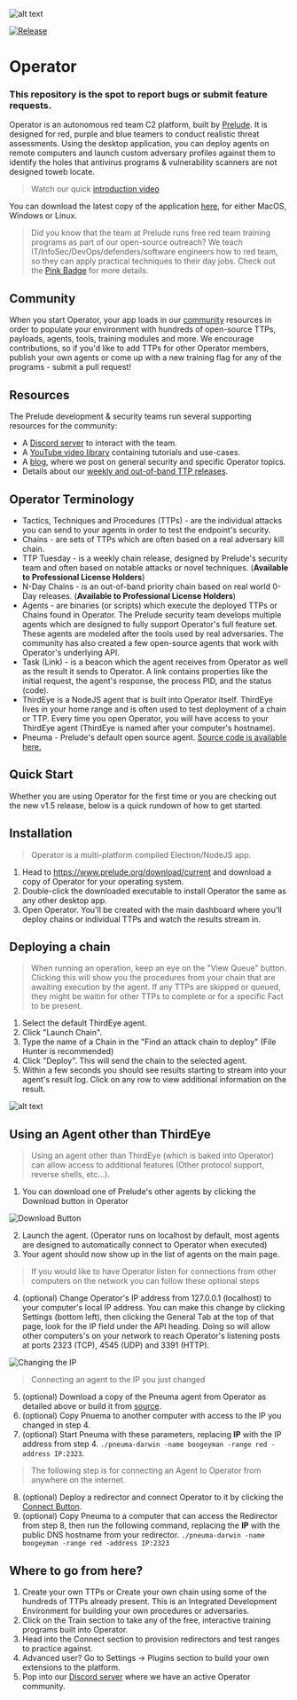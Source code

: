 ![alt text](images/home.png)

[![Release](https://img.shields.io/badge/dynamic/json?color=blue&label=Release&prefix=v&query=tag_name&url=https%3A%2F%2Fapi.github.com%2Frepos%2Fpreludeorg%2Foperator-support%2Freleases%2Flatest)](https://github.com/preludeorg/operator-support/releases)
# Operator

### This repository is the spot to report bugs or submit feature requests.

Operator is an autonomous red team C2 platform, built by [Prelude](https://prelude.org). It is designed for red, purple and blue teamers to conduct realistic threat assessments. Using the desktop application, you can deploy agents on remote computers and launch custom adversary profiles against them to identify the holes that antivirus programs & vulnerability scanners are not designed toweb locate.

> Watch our quick [introduction video](https://www.youtube.com/watch?v=Hz8K-jdqpBY)

You can download the latest copy of the application [here](https://www.prelude.org/download/current), for either MacOS, Windows or Linux.

> Did you know that the team at Prelude runs free red team training programs as part of our open-source outreach? We teach IT/InfoSec/DevOps/defenders/software engineers how to red team, so they can apply practical techniques to their day jobs. Check out the [Pink Badge](https://www.prelude.org/training/pinkbadge) for more details.

## Community

When you start Operator, your app loads in our [community](https://github.com/preludeorg/community) resources in order to populate your environment with hundreds of open-source TTPs, payloads, agents, tools, training modules and more. We encourage contributions, so if you'd like to add TTPs for other Operator members, publish your own agents or come up with a new training flag for any of the programs - submit a pull request!

## Resources 

The Prelude development & security teams run several supporting resources for the community:

- A [Discord server](https://discord.gg/NWURE99JzE) to interact with the team.
- A [YouTube video library](https://www.youtube.com/preludeorg) containing tutorials and use-cases.
- A [blog](https://feed.prelude.org), where we post on general security and specific Operator topics.
- Details about our [weekly and out-of-band TTP releases](https://chains.prelude.org).

## Operator Terminology

- Tactics, Techniques and Procedures (TTPs) - are the individual attacks you can send to your agents in order to test the endpoint's security. 
- Chains - are sets of TTPs which are often based on a real adversary kill chain. 
- TTP Tuesday - is a weekly chain release, designed by Prelude's security team and often based on notable attacks or novel techniques. (**Available to Professional License Holders**)
- N-Day Chains - is an out-of-band priority chain based on real world 0-Day releases. (**Available to Professional License Holders**)
- Agents - are binaries (or scripts) which execute the deployed TTPs or Chains found in Operator. The Prelude security team develops multiple agents which are designed to fully support Operator's full feature set. These agents are modeled after the tools used by real adversaries. The community has also created a few open-source agents that work with Operator's underlying API.
- Task (Link) - is a beacon which the agent receives from Operator as well as the result it sends to Operator. A link contains properties like the initial request, the agent's response, the process PID, and the status (code).
- ThirdEye is a NodeJS agent that is built into Operator itself. ThirdEye lives in your home range and is often used to test deployment of a chain or TTP. Every time you open Operator, you will have access to your ThirdEye agent (ThirdEye is named after your computer's hostname).
- Pneuma - Prelude's default open source agent. [Source code is available here.](https://github.com/preludeorg/pneuma)

## Quick Start

Whether you are using Operator for the first time or you are checking out the new v1.5 release, below is a quick rundown of how to get started.

## Installation

> Operator is a multi-platform compiled Electron/NodeJS app.

1. Head to https://www.prelude.org/download/current and download a copy of Operator for your operating system.
2. Double-click the downloaded executable to install Operator the same as any other desktop app.
3. Open Operator. You'll be created with the main dashboard where you'll deploy chains or individual TTPs and watch the results stream in. 

## Deploying a chain

> When running an operation, keep an eye on the "View Queue" button. Clicking this will show you the procedures from your chain that are awaiting execution by the agent. If any TTPs are skipped or queued, they might be waitin for other TTPs to complete or for a specific Fact to be present.

1. Select the default ThirdEye agent. 
2. Click "Launch Chain".
3. Type the name of a Chain in the "Find an attack chain to deploy" (File Hunter is recommended) 
4. Click "Deploy". This will send the chain to the selected agent.
5. Within a few seconds you should see results starting to stream into your agent's result log. Click on any row to view additional information on the result.
    
![alt text](images/deploy.png)

## Using an Agent other than ThirdEye

> Using an agent other than ThirdEye (which is baked into Operator) can allow access to additional features (Other protocol support, reverse shells, etc...).

1. You can download one of Prelude's other agents by clicking the Download button in Operator

![Download Button](images/download.png)

2. Launch the agent. (Operator runs on localhost by default, most agents are designed to automatically connect to Operator when executed)
3. Your agent should now show up in the list of agents on the main page.

> If you would like to have Operator listen for connections from other computers on the network you can follow these optional steps

4. (optional) Change Operator's IP address from 127.0.0.1 (localhost) to your computer's local IP address. You can make this change by clicking Settings (bottom left), then clicking the General Tab at the top of that page, look for the IP field under the API heading. Doing so will allow other computers's on your network to reach Operator's listening posts at ports 2323 (TCP), 4545 (UDP) and 3391 (HTTP).

![Changing the IP](images/IP.png)

> Connecting an agent to the IP you just changed
   
5. (optional) Download a copy of the Pneuma agent from Operator as detailed above or build it from [source](https://github.com/preludeorg/pneuma).
6. (optional) Copy Pnuema to another computer with access to the IP you changed in step 4.
7. (optional) Start Pneuma with these parameters, replacing **IP** with the IP address from step 4. ```./pneuma-darwin -name boogeyman -range red -address IP:2323```.

> The following step is for connecting an Agent to Operator from anywhere on the internet.

8. (optional) Deploy a redirector and connect Operator to it by clicking the [Connect Button](https://www.youtube.com/watch?v=St1GvE40-9Q).
9. (optional) Copy Pneuma to a computer that can access the Redirector from step 8, then run the following command, replacing the **IP** with the public DNS hostname from your redirector. ```./pneuma-darwin -name boogeyman -range red -address IP:2323```

## Where to go from here?

1. Create your own TTPs or Create your own chain using some of the hundreds of TTPs already present. This is an Integrated Development Environment for building your own procedures or adversaries. 
2. Click on the Train section to take any of the free, interactive training programs built into Operator. 
3. Head into the Connect section to provision redirectors and test ranges to practice against. 
4. Advanced user? Go to Settings -> Plugins section to build your own extensions to the platform.
5. Pop into our [Discord server](https://discord.gg/NWURE99JzE) where we have an active Operator community.

